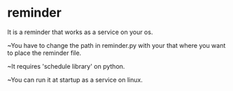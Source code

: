 # reminder
It is a reminder that works as a service on your os. 

~You have to change the path in reminder.py with your that where you want to place the reminder file.

~It requires 'schedule library' on python.

~You can run it at startup as a service on linux. 

